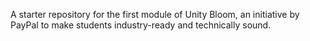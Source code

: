 A starter repository for the first module of Unity Bloom, an initiative by PayPal to make students industry-ready and technically sound.
